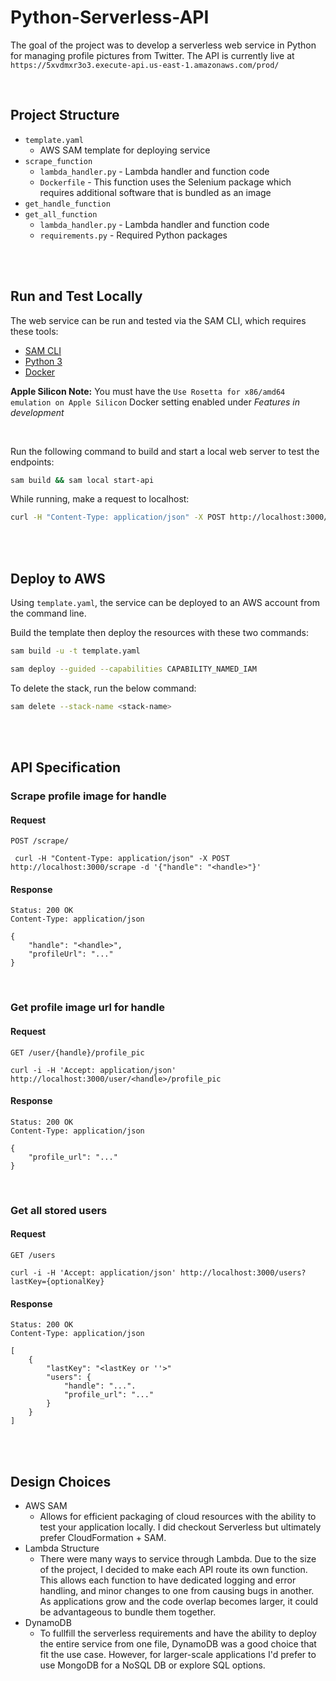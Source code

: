 # Python-Serverless-API

The goal of the project was to develop a serverless web service in Python for managing profile pictures from Twitter. The API is currently live at `https://5xvdmxr3o3.execute-api.us-east-1.amazonaws.com/prod/`

<br>

## Project Structure

- `template.yaml`
    - AWS SAM template for deploying service
- `scrape_function`
    - `lambda_handler.py` - Lambda handler and function code
    - `Dockerfile` - This function uses the Selenium package which requires additional software that is bundled as an image
- `get_handle_function`
- `get_all_function`
    - `lambda_handler.py` - Lambda handler and function code
    - `requirements.py` - Required Python packages

<br>
<br>

## Run and Test Locally

The web service can be run and tested via the SAM CLI, which requires these tools:

* [SAM CLI](https://docs.aws.amazon.com/serverless-application-model/latest/developerguide/serverless-sam-cli-install.html)
* [Python 3](https://www.python.org/downloads/)
* [Docker](https://hub.docker.com/search/?type=edition&offering=community)

<b>Apple Silicon Note:</b> You must have the `Use Rosetta for x86/amd64 emulation on Apple Silicon` Docker setting enabled under <i>Features in development</i>

<br>

Run the following command to build and start a local web server to test the endpoints:

```bash
sam build && sam local start-api
```

While running, make a request to localhost:

```bash
curl -H "Content-Type: application/json" -X POST http://localhost:3000/scrape -d '{"handle": "<handle>"}'
```


<br>
<br>

## Deploy to AWS

Using `template.yaml`, the service can be deployed to an AWS account from the command line.

Build the template then deploy the resources with these two commands:

```bash
sam build -u -t template.yaml 

sam deploy --guided --capabilities CAPABILITY_NAMED_IAM
```


To delete the stack, run the below command:

```bash
sam delete --stack-name <stack-name>
```

<br>
<br>

## API Specification

### Scrape profile image for handle

#### Request
`POST /scrape/`

     curl -H "Content-Type: application/json" -X POST http://localhost:3000/scrape -d '{"handle": "<handle>"}'

#### Response

    Status: 200 OK
    Content-Type: application/json

    {
        "handle": "<handle>", 
        "profileUrl": "..."
    }

<br>

### Get profile image url for handle

#### Request

`GET /user/{handle}/profile_pic`

    curl -i -H 'Accept: application/json' http://localhost:3000/user/<handle>/profile_pic

#### Response

    Status: 200 OK
    Content-Type: application/json

    {
        "profile_url": "..."
    }

<br>

### Get all stored users

#### Request

`GET /users`

    curl -i -H 'Accept: application/json' http://localhost:3000/users?lastKey={optionalKey}

#### Response

    Status: 200 OK
    Content-Type: application/json

    [
        {
            "lastKey": "<lastKey or ''>"
            "users": {
                "handle": "...".
                "profile_url": "..."
            }
        }
    ]

<br>
<br>

## Design Choices

- AWS SAM
    - Allows for efficient packaging of cloud resources with the ability to test your application locally. I did checkout Serverless but ultimately prefer CloudFormation + SAM.
- Lambda Structure
    - There were many ways to service through Lambda. Due to the size of the project, I decided to make each API route its own function. This allows each function to have dedicated logging and error handling, and minor changes to one from causing bugs in another. As applications grow and the code overlap becomes larger, it could be advantageous to bundle them together.
-  DynamoDB
    - To fullfill the serverless requirements and have the ability to deploy the entire service from one file, DynamoDB was a good choice that fit the use case. However, for larger-scale applications I'd prefer to use MongoDB for a NoSQL DB or explore SQL options.
